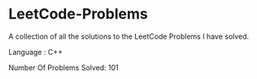  # LeetCode-Problems

A collection of all the solutions to the LeetCode Problems I have solved.

Language : C++

Number Of Problems Solved: 101
